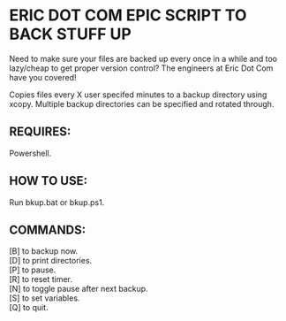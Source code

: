 # ERIC DOT COM EPIC SCRIPT TO BACK STUFF UP
Need to make sure your files are backed up every once in a while and too lazy/cheap to get proper version control? The engineers at Eric Dot Com have you covered!

Copies files every X user specifed minutes to a backup directory using xcopy. Multiple backup directories can be specified and rotated through. 

## REQUIRES:
Powershell.

## HOW TO USE:
Run bkup.bat or bkup.ps1.

## COMMANDS:
[B] to backup now.  
[D] to print directories.  
[P] to pause.  
[R] to reset timer.  
[N] to toggle pause after next backup.  
[S] to set variables.  
[Q] to quit.  
